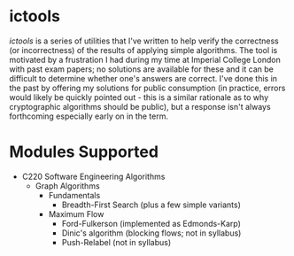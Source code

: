 # ictools

*ictools* is a series of utilities that I've written to help verify the correctness (or incorrectness) of the results of applying simple algorithms. The tool is motivated by a frustration I had during my time at Imperial College London with past exam papers; no solutions are available for these and it can be difficult to determine whether one's answers are correct. I've done this in the past by offering my solutions for public consumption (in practice, errors would likely be quickly pointed out - this is a similar rationale as to why cryptographic algorithms should be public), but a response isn't always forthcoming especially early on in the term.

# Modules Supported

- C220 Software Engineering Algorithms
  - Graph Algorithms
    - Fundamentals
      - Breadth-First Search (plus a few simple variants)
    - Maximum Flow
      - Ford-Fulkerson (implemented as Edmonds-Karp)
      - Dinic's algorithm (blocking flows; not in syllabus)
      - Push-Relabel (not in syllabus)
